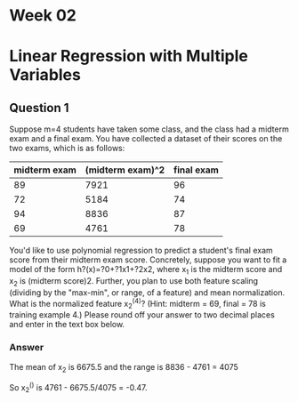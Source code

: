 # Week 02

# Linear Regression with Multiple Variables

## Question 1

Suppose m=4 students have taken some class, and the class had a midterm exam and a final exam. You have collected a dataset of their scores on the two exams, which is as follows:

| midterm exam | (midterm exam)^2 | final exam |
|--------------|------------------|------------|
| 89 | 7921 | 96 |
|72|5184|74|
|94|8836|87|
|69|4761|78|

You'd like to use polynomial regression to predict a student's final exam score from their midterm exam score. Concretely, suppose you want to fit a model of the form h?(x)=?0+?1x1+?2x2, where x<sub>1</sub> is the midterm score and x<sub>2</sub> is (midterm score)2. Further, you plan to use both feature scaling (dividing by the "max-min", or range, of a feature) and mean normalization. 
What is the normalized feature x<sub>2</sub><sup>(4)</sup>? (Hint: midterm = 69, final = 78 is training example 4.) Please round off your answer to two decimal places and enter in the text box below.

### Answer

The mean of x<sub>2</sub> is 6675.5 and the range is 8836 - 4761 = 4075 

So x<sub>2</sub><sup>()</sup> is 4761 - 6675.5/4075 = -0.47.